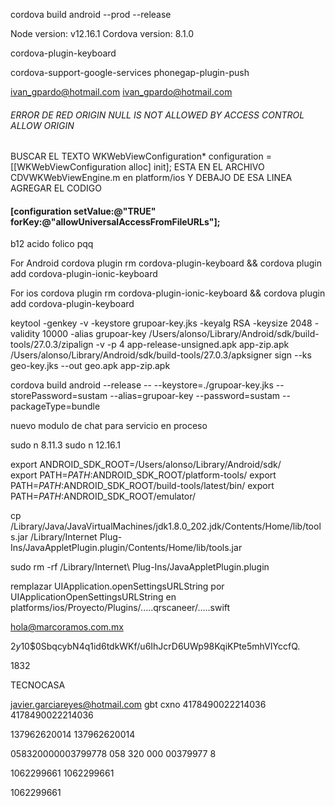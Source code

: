 cordova build android --prod --release

Node version: v12.16.1
Cordova version: 8.1.0
<engine name="browser" spec="^5.0.4" />
<engine name="android" spec="^8.1.0" />

cordova-plugin-keyboard

cordova-support-google-services
phonegap-plugin-push

ivan_gpardo@hotmail.com
ivan_gpardo@hotmail.com

###### ERROR DE RED ORIGIN NULL IS NOT ALLOWED BY ACCESS CONTROL ALLOW ORIGIN
BUSCAR EL TEXTO WKWebViewConfiguration* configuration = [[WKWebViewConfiguration alloc] init];
ESTA EN EL ARCHIVO CDVWKWebViewEngine.m en platform/ios
Y DEBAJO DE ESA LINEA AGREGAR EL CODIGO
#### [configuration setValue:@"TRUE" forKey:@"allowUniversalAccessFromFileURLs"];

b12 acido folico
pqq

For Android 
cordova plugin rm cordova-plugin-keyboard && cordova plugin add cordova-plugin-ionic-keyboard

For ios
cordova plugin rm cordova-plugin-ionic-keyboard && cordova plugin add cordova-plugin-keyboard


keytool -genkey -v -keystore grupoar-key.jks -keyalg RSA -keysize 2048 -validity 10000 -alias grupoar-key
 /Users/alonso/Library/Android/sdk/build-tools/27.0.3/zipalign -v -p 4 app-release-unsigned.apk app-zip.apk
 /Users/alonso/Library/Android/sdk/build-tools/27.0.3/apksigner sign --ks geo-key.jks --out geo.apk app-zip.apk

cordova build android --release -- --keystore=./grupoar-key.jks --storePassword=sustam --alias=grupoar-key --password=sustam --packageType=bundle

nuevo modulo de chat para servicio en proceso

sudo n 8.11.3
sudo n 12.16.1

export ANDROID_SDK_ROOT=/Users/alonso/Library/Android/sdk/  
export PATH=$PATH:$ANDROID_SDK_ROOT/platform-tools/
export PATH=$PATH:$ANDROID_SDK_ROOT/build-tools/latest/bin/
export PATH=$PATH:$ANDROID_SDK_ROOT/emulator/

cp /Library/Java/JavaVirtualMachines/jdk1.8.0_202.jdk/Contents/Home/lib/tools.jar /Library/Internet Plug-Ins/JavaAppletPlugin.plugin/Contents/Home/lib/tools.jar

sudo rm -rf /Library/Internet\ Plug-Ins/JavaAppletPlugin.plugin

remplazar UIApplication.openSettingsURLString por UIApplicationOpenSettingsURLString 
en platforms/ios/Proyecto/Plugins/.....qrscaneer/.....swift

hola@marcoramos.com.mx


$2y$10$0SbqcybN4q1id6tdkWKf/u6IhJcrD6UWp98KqiKPte5mhVIYccfQ.

1832

TECNOCASA

javier.garciareyes@hotmail.com
  gbt cxno 
4178490022214036
4178490022214036


137962620014
137962620014


058320000003799778
058 320 000 00379977 8

1062299661
1062299661

1062299661

